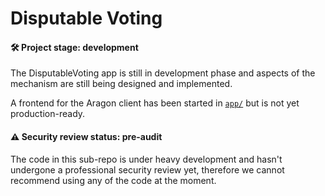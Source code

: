 # Disputable Voting

#### 🛠️ Project stage: development

The DisputableVoting app is still in development phase and aspects of the mechanism are still being designed and implemented.

A frontend for the Aragon client has been started in [`app/`](app/) but is not yet production-ready.

#### ⚠️ Security review status: pre-audit

The code in this sub-repo is under heavy development and hasn't undergone a professional security review yet, therefore we cannot recommend using any of the code at the moment.
